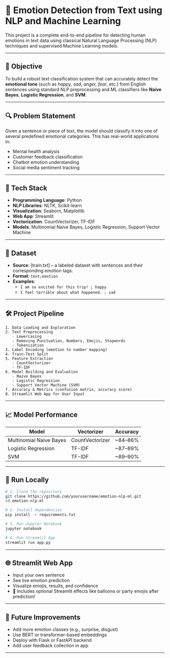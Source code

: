 # 💬 Emotion Detection from Text using NLP and Machine Learning

This project is a complete end-to-end pipeline for detecting human emotions in text data using classical Natural Language Processing (NLP) techniques and supervised Machine Learning models.

---

## 📌 Objective

To build a robust text classification system that can accurately detect the **emotional tone** (such as *happy, sad, anger, fear*, etc.) from English sentences using standard NLP preprocessing and ML classifiers like **Naive Bayes**, **Logistic Regression**, and **SVM**.

---

## 🔍 Problem Statement

Given a sentence or piece of text, the model should classify it into one of several predefined emotional categories. This has real-world applications in:
- Mental health analysis
- Customer feedback classification
- Chatbot emotion understanding
- Social media sentiment tracking

---

## 🧰 Tech Stack

- **Programming Language**: Python
- **NLP Libraries**: NLTK, Scikit-learn
- **Visualization**: Seaborn, Matplotlib
- **Web App**: Streamlit
- **Vectorization**: CountVectorizer, TF-IDF
- **Models**: Multinomial Naive Bayes, Logistic Regression, Support Vector Machine

---

## 🧪 Dataset

- **Source**: [train.txt] – a labeled dataset with sentences and their corresponding emotion tags.
- **Format**: `text;emotion`
- **Examples**:
  - `I am so excited for this trip! ; happy`
  - `I feel terrible about what happened. ; sad`

---

## 🛠️ Project Pipeline

```text
1. Data Loading and Exploration
2. Text Preprocessing
   - Lowercasing
   - Removing Punctuation, Numbers, Emojis, Stopwords
   - Tokenization
3. Label Encoding (emotion to number mapping)
4. Train-Test Split
5. Feature Extraction
   - CountVectorizer
   - TF-IDF
6. Model Building and Evaluation
   - Naive Bayes
   - Logistic Regression
   - Support Vector Machine (SVM)
7. Accuracy & Metrics (confusion matrix, accuracy score)
8. Streamlit Web App for User Input
```

---

## 📈 Model Performance

| Model                  | Vectorizer     | Accuracy   |
|------------------------|----------------|------------|
| Multinomial Naive Bayes| CountVectorizer| ~84–86%    |
| Logistic Regression    | TF-IDF         | ~87–89%    |
| SVM                    | TF-IDF         | ~89–90%    |

---

## 🚀 Run Locally

```bash
# 1. Clone the repository
git clone https://github.com/yourusername/emotion-nlp-ml.git
cd emotion-nlp-ml

# 2. Install dependencies
pip install -r requirements.txt

# 3. Run Jupyter Notebook
jupyter notebook

# 4. Run Streamlit App
streamlit run app.py
```

---

## 🌐 Streamlit Web App

- Input your own sentence  
- See live emotion prediction  
- Visualize emojis, results, and confidence  
- 🎈 Includes optional Streamlit effects like balloons or party emojis after prediction!

---


## 🧠 Future Improvements

- Add more emotion classes (e.g., surprise, disgust)  
- Use BERT or transformer-based embeddings  
- Deploy with Flask or FastAPI backend  
- Add user feedback collection in app

---

